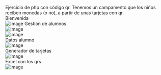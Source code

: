 Ejercicio de php con código qr. Tenemos un campamento que los niños reciben monedas (o no), a partir de unas tarjetas con qr. <br>
Bienvenida <br>
![image](https://github.com/sofi131/campamento/assets/91051075/11fd8c31-7694-4da9-9046-026e2b0102b8)
Gestión de alumnos <br>
![image](https://github.com/sofi131/campamento/assets/91051075/42ed4710-8cde-4905-a5fc-45c7c088d67a) <br>
![image](https://github.com/sofi131/campamento/assets/91051075/b752aec1-9aa5-45ec-821c-34f7697c7e73) <br>
Datos alumno <br>
![image](https://github.com/sofi131/campamento/assets/91051075/b389ef26-ad1e-4a1c-8091-f136e8b352e8) <br>
Generador de tarjetas <br>
![image](https://github.com/sofi131/campamento/assets/91051075/105940d6-3196-4665-8b1a-676235fe3c84) <br>
Excel con los qrs <br>
![image](https://github.com/sofi131/campamento/assets/91051075/7b36a5aa-14b3-4221-a9cb-a252e0685cca) <br>






